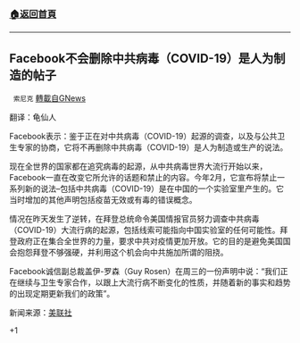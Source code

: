 ###  [:house:返回首頁](https://github.com/ourhimalayas/txt)
---

## Facebook不会删除中共病毒（COVID-19）是人为制造的帖子
` 索尼克` [轉載自GNews](https://gnews.org/zh-hans/1276255/)

翻译：龟仙人

Facebook表示：鉴于正在对中共病毒（COVID-19）起源的调查，以及与公共卫生专家的协商，它将不再删除中共病毒（COVID-19）是人为制造或生产的说法。

现在全世界的国家都在追究病毒的起源，从中共病毒世界大流行开始以来，Facebook一直在改变它所允许的话题和禁止的内容。今年2月，它宣布将禁止一系列新的说法–包括中共病毒（COVID-19）是在中国的一个实验室里产生的。它当时增加的其他声明包括疫苗无效或有毒的错误概念。

情况在昨天发生了逆转，在拜登总统命令美国情报官员努力调查中共病毒（COVID-19）大流行病的起源，包括线索可能指向中国实验室的任何可能性。拜登政府正在集合全世界的力量，要求中共对疫情更加开放。它的目的是避免美国国会抱怨拜登不够强硬，并利用这个机会向中共施加所谓的阻挠。

Facebook诚信副总裁盖伊-罗森（Guy Rosen）在周三的一份声明中说：“我们正在继续与卫生专家合作，以跟上大流行病不断变化的性质，并随着新的事实和趋势的出现定期更新我们的政策”。

新闻来源：[美联社](https://apnews.com/article/health-coronavirus-pandemic-business-eeb25b2131ea6f043d337ab127921ab1)

+1
